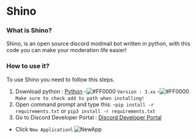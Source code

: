 # Shino
### What is Shino?
Shino, is an open source discord modmail bot written in python, with this code you can make your moderation life easier!

### How to use it?
To use Shino you need to follow this steps.
1. Download python : [Python](https://www.python.org/downloads/) 
  -![#FF0000](https://placehold.it/15/f03c15/000000?text=+) `Version : 3.xx`
  -![#FF0000](https://placehold.it/15/f03c15/000000?text=+) `Make sure to check add to path when installing!`
2. Open command prompt and type this:
  -`pip install -r requirements.txt` or  `pip3 install -r requirements.txt`
3. Go to Discord Developer Portal : [Discord Developer Portal](https://discordapp.com/developers/applications/) 
  - Click `New Application`\ 
  ![NewApp](https://i.imgur.com/J3y4cSf.png)
  
